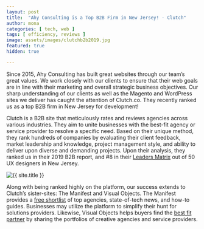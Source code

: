 ```yaml
---
layout: post
title:  "Ahy Consulting is a Top B2B Firm in New Jersey! - Clutch"
author: mona
categories: [ tech, web ]
tags: [ efficiency, reviews ]
image: assets/images/clutchb2b2019.jpg
featured: true
hidden: true

---
```


Since 2015, Ahy Consulting has built great websites through our team’s great values. We work closely with our clients to ensure that their web goals are in line with their marketing and overall strategic business objectives. Our sharp understanding of our clients as well as the Magento and WordPress sites we deliver has caught the attention of Clutch.co. They recently ranked us as a top B2B firm in New Jersey for development!

Clutch is a B2B site that meticulously rates and reviews agencies across various industries. They aim to unite businesses with the best-fit agency or service provider to resolve a specific need. Based on their unique method, they rank hundreds of companies by evaluating their client feedback, market leadership and knowledge, project management style, and ability to deliver upon diverse and demanding projects.  Upon their analysis, they ranked us in their 2019 B2B report, and #8 in their <a href="https://clutch.co/agencies/ui-ux/new-jersey/leaders-matrix" target="\_blank">Leaders Matrix</a> out of 50 UX designers in New Jersey.

<p class="mb-5"><img class="shadow-lg" src="{{site.baseurl}}/assets/images/clutchb2b2019-2.png" alt="{{ site.title }}" /></p>

Along with being ranked highly on the platform, our success extends to Clutch’s sister-sites: The Manifest and Visual Objects. The Manifest provides a <a href="https://themanifest.com/web-development/php/companies#ahyconsulting" target="\_blank">free shortlist</a> of top agencies, state-of-tech news, and how-to guides. Businesses may utilize the platform to simplify their hunt for solutions providers. Likewise, Visual Objects helps buyers find the <a href="https://visualobjects.com/user-experience/top-ux-designers" target="\_blank">best fit partner</a> by sharing the portfolios of creative agencies and service providers.
